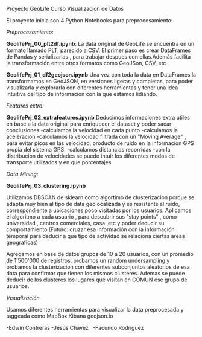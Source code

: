 Proyecto GeoLife
Curso Visualizacion de Datos

El proyecto inicia son 4 Python Notebooks para preprocesamiento:

_Preprocesamiento:_

 **GeolifePrj_00_plt2df.ipynb**:
 La data original de GeoLife se encuentra en un formato llamado PLT, parecido a CSV.
 El primer paso es crear DataFrames de Pandas y serializarlas , para trabajar despues
 con ellas.Además facilita la transformación entre otros formatos como GeoJSon, CSV, etc
 
 **GeolifePrj_01_df2geojson.ipynb**
 Una vez con toda la data en DataFrames la transformamos en GeoJSON, en versiones
 ligeras y completas, para poder visualizarla y explorarla con diferentes herramientas
 y tener una idea intuitiva del tipo de informacion con la que estamos lidiando.
 
 
 _Features extra:_
 
 **GeolifePrj_02_extrafeatures.ipynb**
 Deducimos informaciones extra utiles en base a la data original para enriquecer el dataset y poder sacar conclusiones
 -calculamos la velocidad en cada punto
 -calculamos la aceleracion
 -calculamos la velocidad filtrada con un "Moving Average" , para evitar picos en las velocidad,
 producto de ruido en la informacion GPS propia del sistema GPS.
 -calculamos distancias recorridas
 -con la distribucion de velocidades se puede intuir los diferentes modos de transporte utilizados y en que porcentajes
 
 
 _Data Mining:_
 
 **GeolifePrj_03_clustering.ipynb**
 
 Utilizamos DBSCAN de sklearn como algortimo de clusterizacion porque se adapta muy bien al tipo 
 de data geolocalizada y es resistente al ruido, correspondiente a ubicaciones poco visitadas por los
 usuarios.
 Aplicamos el algoritmo a cada usuario , para descubrir sus "stay points" , como universidad , centros comerciales, casa ,etc y poder deducir su comportamiento (Futuro: cruzar esa información con
 la información temporal para deducir a que tipo de actividad se relaciona ciertas areas geograficas)
 
 Agregamos en base de datos grupos de 10 a 20 usuarios, con un promedio de 1'500'000 de registros,
 probamos un random undersampling y probamos la clusterizacion con diferentes subconjuntos aleatorios 
 de esa data para confirmar que tienen los mismos clusteres.
 Ademas se puede deducir de los clusteres los lugares que visitan en COMUN ese grupo de usuarios.
 
 
 _Visualización_
 
 Usamos diferentes herramientas para visualizar la data preprocesada y taggeada como
 MapBox
 Kibana
 geojson.io
 
 
 
 
 
 
 
 
 
 -Edwin Contreras
 -Jesús Chavez  
 -Facundo Rodriguez
